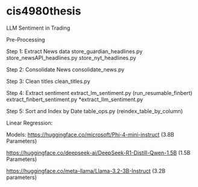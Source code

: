 # cis4980thesis
LLM Sentiment in Trading

Pre-Processing 

Step 1: Extract News data
store_guardian_headlines.py
store_newsAPI_headlines.py
store_nyt_headlines.py

Step 2: Consolidate News
consolidate_news.py

Step 3: Clean titles
clean_titles.py

Step 4: Extract sentiment
extract_lm_sentiment.py (run_resumable_finbert)
extract_finbert_sentiment.py
*extract_llm_sentiment.py

Step 5: Sort and Index by Date
table_ops.py (reindex_table_by_column)

Linear Regression:


Models:
https://huggingface.co/microsoft/Phi-4-mini-instruct (3.8B Parameters)

https://huggingface.co/deepseek-ai/DeepSeek-R1-Distill-Qwen-1.5B (1.5B Parameters)

https://huggingface.co/meta-llama/Llama-3.2-3B-Instruct (3.2B parameters)